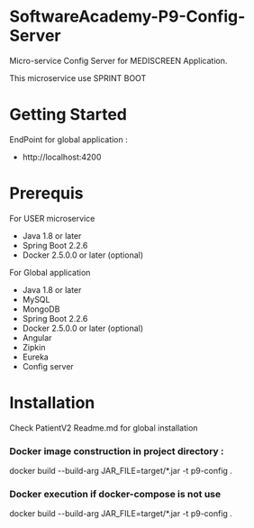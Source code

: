 # SoftwareAcademy-P9-Config-Server

Micro-service Config Server for MEDISCREEN Application. 

This microservice use SPRINT BOOT

# Getting Started
EndPoint for global application  : 
* http://localhost:4200

# Prerequis
For USER microservice
* Java 1.8 or later
* Spring Boot 2.2.6
* Docker 2.5.0.0 or later (optional)

For Global application
* Java 1.8 or later
* MySQL
* MongoDB
* Spring Boot 2.2.6
* Docker 2.5.0.0 or later (optional)
* Angular
* Zipkin
* Eureka
* Config server
# Installation
Check PatientV2 Readme.md for global installation 

### Docker image construction in project directory :
docker build --build-arg JAR_FILE=target/*.jar -t p9-config .

### Docker execution if docker-compose is not use
docker build --build-arg JAR_FILE=target/*.jar -t p9-config .






